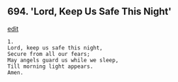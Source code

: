 
## 694.  'Lord, Keep Us Safe This Night'
[edit](https://docs.google.com/document/d/1-WhCj5CuSZFnE6wKW3YmLHoVWKDeT5Df/edit?mode=html)



    1.
    Lord, keep us safe this night, 
    Secure from all our fears; 
    May angels guard us while we sleep, 
    Till morning light appears. 
    Amen.

